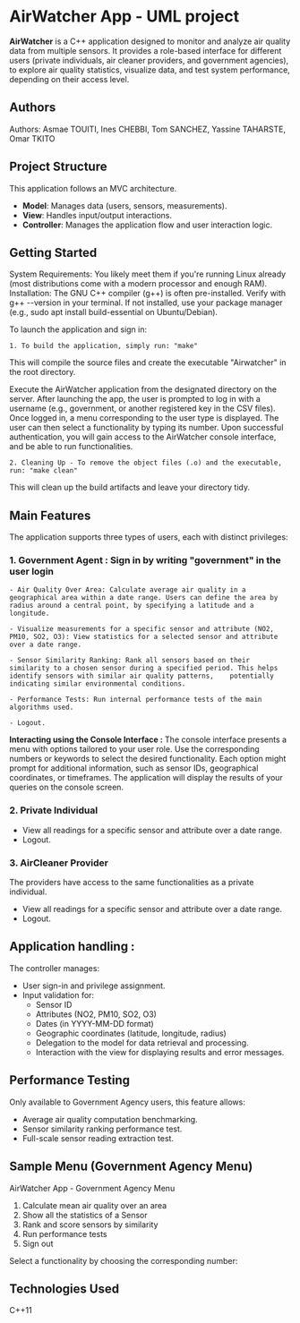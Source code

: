 # AirWatcher App - UML project

**AirWatcher** is a C++ application designed to monitor and analyze air quality data from multiple sensors. It provides a role-based interface for different users (private individuals, air cleaner providers, and government agencies), to explore air quality statistics, visualize data, and test system performance, depending on their access level.

## Authors
Authors: Asmae TOUITI, Ines CHEBBI, Tom SANCHEZ, Yassine TAHARSTE, Omar TKITO 


## Project Structure

This application follows an MVC architecture.

- **Model**: Manages data (users, sensors, measurements).
- **View**: Handles input/output interactions.
- **Controller**: Manages the application flow and user interaction logic.


## Getting Started

System Requirements: You likely meet them if you're running Linux already (most distributions come with a modern processor and enough RAM).
Installation: The GNU C++ compiler (g++) is often pre-installed. Verify with g++ --version in your terminal. If not installed, use your package manager (e.g., sudo apt install build-essential on Ubuntu/Debian).

To launch the application and sign in:

    1. To build the application, simply run: "make"

This will compile the source files and create the executable "Airwatcher" in the root directory.

Execute the AirWatcher application from the designated directory on the server.
After launching the app, the user is prompted to log in with a username (e.g., government, or another registered key in the CSV files).
Once logged in, a menu corresponding to the user type is displayed. The user can then select a functionality by typing its number.
Upon successful authentication, you will gain access to the AirWatcher console interface, and be able to run functionalities.

    2. Cleaning Up - To remove the object files (.o) and the executable, run: "make clean"
    
This will clean up the build artifacts and leave your directory tidy.


## Main Features

The application supports three types of users, each with distinct privileges:


### 1. Government Agent : Sign in by writing "government" in the user login

	- Air Quality Over Area: Calculate average air quality in a geographical area within a date range. Users can define the area by radius around a central point, by specifying a latitude and a longitude.

	- Visualize measurements for a specific sensor and attribute (NO2, PM10, SO2, O3): View statistics for a selected sensor and attribute over a date range.

	- Sensor Similarity Ranking: Rank all sensors based on their similarity to a chosen sensor during a specified period. This helps identify sensors with similar air quality patterns, 	potentially indicating similar environmental conditions.

	- Performance Tests: Run internal performance tests of the main algorithms used.

	- Logout.

**Interacting using the Console Interface :**
The console interface presents a menu with options tailored to your user role. Use the corresponding numbers or keywords to select the desired functionality. Each option might prompt for additional information, such as sensor IDs, geographical coordinates, or timeframes. The application will display the results of your queries on the console screen.



### 2. Private Individual

- View all readings for a specific sensor and attribute over a date range.
- Logout.

### 3. AirCleaner Provider
The providers have access to the same functionalities as a private individual.

- View all readings for a specific sensor and attribute over a date range.
- Logout.


## Application handling : 

The controller manages:
- User sign-in and privilege assignment.
- Input validation for:
	- Sensor ID
	- Attributes (NO2, PM10, SO2, O3)
	- Dates (in YYYY-MM-DD format)
	- Geographic coordinates (latitude, longitude, radius)
	- Delegation to the model for data retrieval and processing.
	- Interaction with the view for displaying results and error messages.

## Performance Testing
Only available to Government Agency users, this feature allows:
- Average air quality computation benchmarking.
- Sensor similarity ranking performance test.
- Full-scale sensor reading extraction test.
	

## Sample Menu (Government Agency Menu)

AirWatcher App - Government Agency Menu

1. Calculate mean air quality over an area
2. Show all the statistics of a Sensor
3. Rank and score sensors by similarity
4. Run performance tests
5. Sign out

Select a functionality by choosing the corresponding number:


## Technologies Used
C++11




